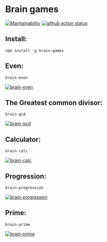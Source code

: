 # Brain games
[![Maintainability](https://api.codeclimate.com/v1/badges/a99a88d28ad37a79dbf6/maintainability)](https://codeclimate.com/github/cautionl/frontend-project-lvl1)
[![github action status](https://github.com/cautionl/frontend-project-lvl1/workflows/CI/badge.svg)](https://github.com/cautionl/frontend-project-lvl1/actions)

## Install:
```
npm install -g brain-games
```

## Even:
```
brain-even
```
[![brain-even](https://asciinema.org/a/nNm2C2dYRKirN7p7DY3ciAjax.svg)](https://asciinema.org/a/nNm2C2dYRKirN7p7DY3ciAjax)

## The Greatest common divisor:
```
brain-gcd
```
[![brain-gcd](https://asciinema.org/a/sEfkn6wnbyh11N4wYrxbcBlCb.svg)](https://asciinema.org/a/sEfkn6wnbyh11N4wYrxbcBlCb)

## Calculator:
```
brain-calc
```
[![brain-calc](https://asciinema.org/a/Wn0sVXlAmuCIv7kGlbLXHZwFV.svg)](https://asciinema.org/a/Wn0sVXlAmuCIv7kGlbLXHZwFV)

## Progression:
```
brain-progression
```
[![brain-progression](https://asciinema.org/a/nDazQtXYNXFrRyDXd1IWo4JfT.svg)](https://asciinema.org/a/nDazQtXYNXFrRyDXd1IWo4JfT)

## Prime:
```
brain-prime
```
[![brain-prime](https://asciinema.org/a/cJnq7dxqRsPvjOhZO8Vtzl0mp.svg)](https://asciinema.org/a/cJnq7dxqRsPvjOhZO8Vtzl0mp)